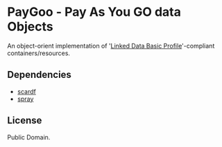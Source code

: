 # PayGoo - Pay As You GO data Objects

An object-orient implementation of '[Linked Data Basic Profile](http://www.w3.org/Submission/2012/SUBM-ldbp-20120326/ "Linked Data Basic Profile 1.0")'-compliant containers/resources.

## Dependencies

* [scardf](http://code.google.com/p/scardf/ "Scala RDF API - Google Project Hosting")
* [spray](spray.cc "A suite of lightweight Scala libraries for building and consuming RESTful web services on top of Akka")

## License

Public Domain.
